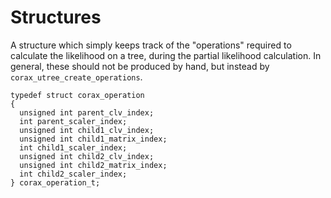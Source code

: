 Structures
================================================================================

A structure which simply keeps track of the "operations" required to calculate the likelihood on a tree, during the
partial likelihood calculation. In general, these should not be produced by hand, but instead by
`corax_utree_create_operations`.

```
typedef struct corax_operation
{
  unsigned int parent_clv_index;
  int parent_scaler_index;
  unsigned int child1_clv_index;
  unsigned int child1_matrix_index;
  int child1_scaler_index;
  unsigned int child2_clv_index;
  unsigned int child2_matrix_index;
  int child2_scaler_index;
} corax_operation_t;
```
